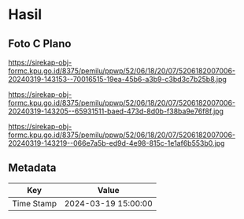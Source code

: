 # Hasil

## Foto C Plano

https://sirekap-obj-formc.kpu.go.id/8375/pemilu/ppwp/52/06/18/20/07/5206182007006-20240319-143153--70016515-19ea-45b6-a3b9-c3bd3c7b25b8.jpg

https://sirekap-obj-formc.kpu.go.id/8375/pemilu/ppwp/52/06/18/20/07/5206182007006-20240319-143205--65931511-baed-473d-8d0b-f38ba9e76f8f.jpg

https://sirekap-obj-formc.kpu.go.id/8375/pemilu/ppwp/52/06/18/20/07/5206182007006-20240319-143219--066e7a5b-ed9d-4e98-815c-1e1af6b553b0.jpg


## Metadata

| Key        | Value               |
| ---------- | ------------------- |
| Time Stamp | 2024-03-19 15:00:00 |



